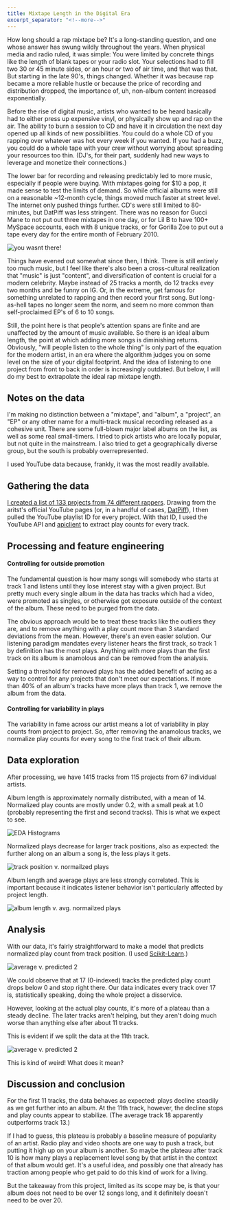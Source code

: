 ```yaml
---
title: Mixtape Length in the Digital Era
excerpt_separator: "<!--more-->"
---
```


How long should a rap mixtape be? It's a long-standing question, and one whose answer has swung wildly throughout the years. When physical media and radio ruled, it was simple: You were limited by concrete things like the length of blank tapes or your radio slot. Your selections had to fill two 30 or 45 minute sides, or an hour or two of air time, and that was that. But starting in the late 90's, things changed. Whether it was because rap became a more reliable hustle or because the price of recording and distribution dropped, the importance of, uh, non-album content increased exponentially.

Before the rise of digital music, artists who wanted to be heard basically had to either press up expensive vinyl, or physically show up and rap on the air. The ability to burn a session to CD and have it in circulation the next day opened up all kinds of new possibilities. You could do a whole CD of you rapping over whatever was hot every week if you wanted. If you had a buzz, you could do a whole tape with your crew without worrying about spreading your resources too thin. (DJ's, for their part, suddenly had new ways to leverage and monetize their connections.)

The lower bar for recording and releasing predictably led to more music, especially if people were buying. With mixtapes going for $10 a pop, it made sense to test the limits of demand. So while official albums were still on a reasonable ~12-month cycle, things moved much faster at street level. The internet only pushed things further. CD's were still limited to 80-minutes, but DatPiff was less stringent. There was no reason for Gucci Mane to not put out three mixtapes in one day, or for Lil B to have 100+ MySpace accounts, each with 8 unique tracks, or for Gorilla Zoe to put out a tape every day for the entire month of February 2010.

![you wasnt there!](../../../assets/images/mixtape_length_files/mmmr.jpg "this was the best")

Things have evened out somewhat since then, I think. There is still entirely too much music, but I feel like there's also been a cross-cultural realization that "music" is just "content", and diversification of content is crucial for a modern celebrity. Maybe instead of 25 tracks a month, do 12 tracks evey two months and be funny on IG. Or, in the extreme, get famous for something unrelated to rapping and then record your first song. But long-as-hell tapes no longer seem the norm, and seem no more common than self-proclaimed EP's of 6 to 10 songs.

Still, the point here is that people's attention spans are finite and are unaffected by the amount of music available. So there is an ideal album length, the point at which adding more songs is diminishing returns. Obviously, "will people listen to the whole thing" is only part of the equation for the modern artist, in an era where the algorithm judges you on some level on the size of your digital footprint. And the idea of listening to one project from front to back in order is increasingly outdated. But below, I will do my best to extrapolate the ideal rap mixtape length.

## Notes on the data
I'm making no distinction between a "mixtape", and "album", a "project", an "EP" or any other name for a multi-track musical recording released as a cohesive unit. There are some full-blown major label albums on the list, as well as some real small-timers. I tried to pick artists who are locally popular, but not quite in the mainstream. I also tried to get a geographically diverse group, but the south is probably overrepresented.

I used YouTube data because, frankly, it was the most readily available.

## Gathering the data
[I created a list of 133 projects from 74 different rappers](https://github.com/afriedman412/mixtape_length/blob/master/mixtape_links.csv). Drawing from the aritst's official YouTube pages (or, in a handful of cases, [DatPiff](https://www.youtube.com/channel/UC2SfCLE_jQgPwXQCWqwVIEw)), I then pulled the YouTube playlist ID for every project. With that ID, I used the YouTube API and [apiclient](https://pypi.org/project/apiclient/) to extract play counts for every track.

## Processing and feature engineering

#### Controlling for outside promotion
The fundamental question is how many songs will somebody who starts at track 1 and listens until they lose interest stay with a given project. But pretty much every single album in the data has tracks which had a video, were promoted as singles, or otherwise got exposure outside of the context of the album. These need to be purged from the data.

The obvious approach would be to treat these tracks like the outliers they are, and to remove anything with a play count more than 3 standard deviations from the mean. However, there's an even easier solution. Our listening paradigm mandates every listener hears the first track, so track 1 by definition has the most plays. Anything with more plays than the first track on its album is anamolous and can be removed from the analysis.

Setting a threshold for removed plays has the added benefit of acting as a way to control for any projects that don't meet our expectations. If more than 40% of an album's tracks have more plays than track 1, we remove the album from the data.

#### Controlling for variability in plays
The variability in fame across our artist means a lot of variability in play counts from project to project. So, after removing the anamolous tracks, we normalize play counts for every song to the first track of their album.

## Data exploration
After processing, we have 1415 tracks from 115 projects from 67 individual artists.

Album length is approximately normally distributed, with a mean of 14. Normalized play counts are mostly under 0.2, with a small peak at 1.0 (probably representing the first and second tracks). This is what we  expect to see.

![EDA Histograms](../../../assets/images/mixtape_length_files/hist1.png "EDA hist")

Normalized plays decrease for larger track positions, also as expected: the further along on an album a song is, the less plays it gets. 

![track position v. normailzed plays](../../../assets/images/mixtape_length_files/plot1.png "track position v. normailzed plays")

Album length and average plays are less strongly correlated. This is important because it indicates listener behavior isn't particularly affected by project length.

![album length v. avg. normailzed plays](../../../assets/images/mixtape_length_files/plot2.png "album length v. avg. normailzed plays")

## Analysis
With our data, it's fairly straightforward to make a model that predicts normalized play count from track position. (I used [Scikit-Learn](http://scikit-learn.org/stable/modules/generated/sklearn.linear_model.LinearRegression.html).)

![average v. predicted 2](../../../assets/images/mixtape_length_files/results3.png "average v. predicted 2")

We could observe that at 17 (0-indexed) tracks the predicted play count drops below 0 and stop right there. Our data indicates every track over 17 is, statistically speaking, doing the whole project a disservice.

However, looking at the actual play counts, it's more of a plateau than a steady decline. The later tracks aren't helping, but they aren't doing much worse than anything else after about 11 tracks.

This is evident if we split the data at the 11th track.

![average v. predicted 2](../../../assets/images/mixtape_length_files/results4.png "average v. predicted 2")

This is kind of weird! What does it mean?

## Discussion and conclusion
For the first 11 tracks, the data behaves as expected: plays decline steadily as we get further into an album. At the 11th track, however, the decline stops and play counts appear to stabilize. (The average track 18 apparently outperforms track 13.)

If I had to guess, this plateau is probably a baseline measure of popularity of an artist. Radio play and video shoots are one way to push a track, but putting it high up on your album is another. So maybe the plateau after track 10 is how many plays a replacement level song by that artist in the context of that album would get. It's a useful idea, and possibly one that already has traction among people who get paid to do this kind of work for a living.

But the takeaway from this project, limited as its scope may be, is that your album does not need to be over 12 songs long, and it definitely doesn't need to be over 20.
